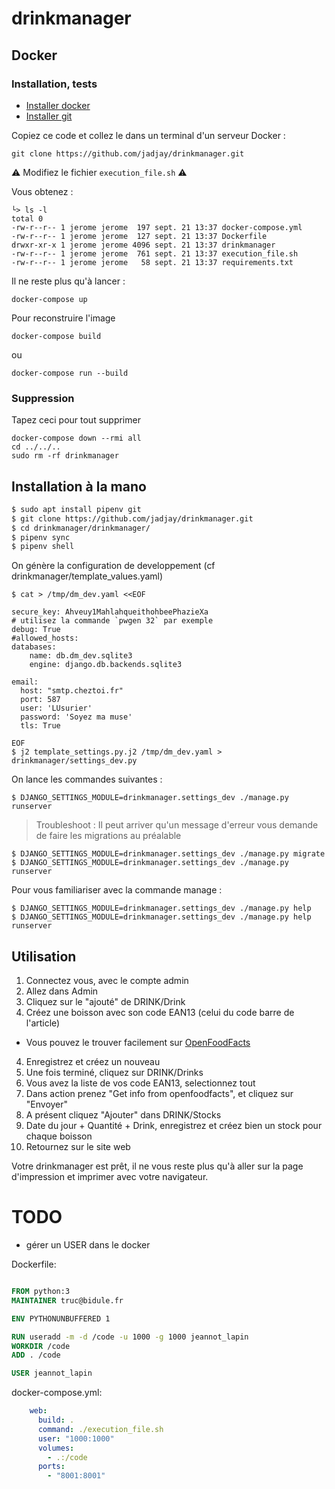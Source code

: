 # drinkmanager

## Docker

### Installation, tests

- [Installer docker](https://docs.docker.com/get-docker/)
- [Installer git](https://git-scm.com/book/fr/v2/D%C3%A9marrage-rapide-Installation-de-Git)

Copiez ce code et collez le dans un terminal d'un serveur Docker :

```shell
git clone https://github.com/jadjay/drinkmanager.git
```

⚠️ Modifiez le fichier ```execution_file.sh``` ⚠️

Vous obtenez :
```shell
└> ls -l
total 0
-rw-r--r-- 1 jerome jerome  197 sept. 21 13:37 docker-compose.yml
-rw-r--r-- 1 jerome jerome  127 sept. 21 13:37 Dockerfile
drwxr-xr-x 1 jerome jerome 4096 sept. 21 13:37 drinkmanager
-rw-r--r-- 1 jerome jerome  761 sept. 21 13:37 execution_file.sh
-rw-r--r-- 1 jerome jerome   58 sept. 21 13:37 requirements.txt
```

Il ne reste plus qu'à lancer :
```shell
docker-compose up
```

Pour reconstruire l'image
```shell
docker-compose build
```
ou 
```shell
docker-compose run --build
```

### Suppression

Tapez ceci pour tout supprimer

```shell
docker-compose down --rmi all
cd ../../..
sudo rm -rf drinkmanager
```

## Installation à la mano

```bash
$ sudo apt install pipenv git 
$ git clone https://github.com/jadjay/drinkmanager.git
$ cd drinkmanager/drinkmanager/
$ pipenv sync
$ pipenv shell
```

On génère la configuration de developpement (cf drinkmanager/template_values.yaml)

```shell
$ cat > /tmp/dm_dev.yaml <<EOF

secure_key: Ahveuy1MahlahqueithohbeePhazieXa
# utilisez la commande `pwgen 32` par exemple 
debug: True
#allowed_hosts:
databases:
    name: db.dm_dev.sqlite3
    engine: django.db.backends.sqlite3

email:
  host: "smtp.cheztoi.fr"
  port: 587
  user: 'LUsurier'
  password: 'Soyez ma muse'
  tls: True

EOF
$ j2 template_settings.py.j2 /tmp/dm_dev.yaml > drinkmanager/settings_dev.py

```

On lance les commandes suivantes :

```shell
$ DJANGO_SETTINGS_MODULE=drinkmanager.settings_dev ./manage.py runserver
```
> Troubleshoot : Il peut arriver qu'un message d'erreur vous demande de faire les migrations au préalable

```shell
$ DJANGO_SETTINGS_MODULE=drinkmanager.settings_dev ./manage.py migrate
$ DJANGO_SETTINGS_MODULE=drinkmanager.settings_dev ./manage.py runserver
```

Pour vous familiariser avec la commande manage :
```shell
$ DJANGO_SETTINGS_MODULE=drinkmanager.settings_dev ./manage.py help
$ DJANGO_SETTINGS_MODULE=drinkmanager.settings_dev ./manage.py help runserver
```

## Utilisation

1. Connectez vous, avec le compte admin
2. Allez dans Admin
2. Cliquez sur le "ajouté" de DRINK/Drink
3. Créez une boisson avec son code EAN13 (celui du code barre de l'article)
  * Vous pouvez le trouver facilement sur [OpenFoodFacts](https://fr.openfoodfacts.org/)
4. Enregistrez et créez un nouveau
5. Une fois terminé, cliquez sur DRINK/Drinks
6. Vous avez la liste de vos code EAN13, selectionnez tout
7. Dans action prenez "Get info from openfoodfacts", et cliquez sur "Envoyer"
8. A présent cliquez "Ajouter" dans DRINK/Stocks
9. Date du jour + Quantité + Drink, enregistrez et créez bien un stock pour chaque boisson
10. Retournez sur le site web

Votre drinkmanager est prêt, il ne vous reste plus qu'à aller sur la page d'impression et imprimer avec votre navigateur.


# TODO

- gérer un USER dans le docker

Dockerfile: 
```Dockerfile

FROM python:3
MAINTAINER truc@bidule.fr

ENV PYTHONUNBUFFERED 1

RUN useradd -m -d /code -u 1000 -g 1000 jeannot_lapin
WORKDIR /code
ADD . /code

USER jeannot_lapin
```

docker-compose.yml: 
```yaml
    web:
      build: .
      command: ./execution_file.sh
      user: "1000:1000"
      volumes:
        - .:/code
      ports:
        - "8001:8001"

```


